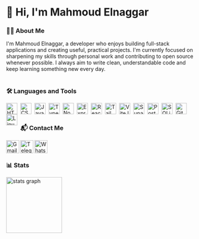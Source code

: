 # 👋 Hi, I'm Mahmoud Elnaggar

### 🧑‍💻 About Me
I'm Mahmoud Elnaggar, a developer who enjoys building full-stack applications and creating useful, practical projects. I'm currently focused on sharpening my skills through personal work and contributing to open source whenever possible. I always aim to write clean, understandable code and keep learning something new every day.

#

### 🛠️ Languages and Tools
<div>
  <a href="#"><img align="left" alt="HTML" width="30px" style="padding-right:5px;" src="https://cdn.jsdelivr.net/gh/devicons/devicon/icons/html5/html5-plain.svg" /></a>
  <a href="#"><img align="left" alt="CSS" width="30px" style="padding-right:5px;" src="https://cdn.jsdelivr.net/gh/devicons/devicon/icons/css3/css3-plain.svg" /></a>
  <a href="#"><img align="left" alt="JavaScript" width="30px" style="padding-right:5px;" src="https://cdn.jsdelivr.net/gh/devicons/devicon/icons/javascript/javascript-plain.svg" /></a>
  <a href="#"><img align="left" alt="TypeScript" width="30px" style="padding-right:5px;" src="https://cdn.jsdelivr.net/gh/devicons/devicon/icons/typescript/typescript-plain.svg" /></a>
  <a href="#"><img align="left" alt="NodeJS" width="30px" style="padding-right:5px;" src="https://cdn.jsdelivr.net/gh/devicons/devicon@latest/icons/nodejs/nodejs-original-wordmark.svg" /></a>
  <a href="#"><img align="left" alt="Express" width="30px" style="padding-right:5px;" src="https://cdn.jsdelivr.net/gh/devicons/devicon/icons/express/express-original.svg" /></a>
  <a href="#"><img align="left" alt="React" width="30px" style="padding-right:5px;" src="https://cdn.jsdelivr.net/gh/devicons/devicon/icons/react/react-original.svg" /></a>
  <a href="#"><img align="left" alt="TailwindCSS" width="30px" style="padding-right:5px;" src="https://cdn.jsdelivr.net/gh/devicons/devicon/icons/tailwindcss/tailwindcss-original.svg" /></a>
  <a href="#"><img align="left" alt="ViteJS" width="30px" style="padding-right:5px;" src="https://cdn.jsdelivr.net/gh/devicons/devicon/icons/vitejs/vitejs-original.svg" /></a>
  <a href="#"><img align="left" alt="Supabase" width="30px" style="padding-right:5px;" src="https://cdn.jsdelivr.net/gh/devicons/devicon@latest/icons/supabase/supabase-original.svg" />
  <a href="#"><img align="left" alt="PostgreSQL" width="30px" style="padding-right:5px;" src="https://cdn.jsdelivr.net/gh/devicons/devicon/icons/postgresql/postgresql-original.svg" /></a>
  <a href="#"><img align="left" alt="SQLite" width="30px" style="padding-right:5px;" src="https://cdn.jsdelivr.net/gh/devicons/devicon/icons/sqlite/sqlite-original.svg" /></a>
  <a href="#"><img align="left" alt="Git" width="30px" style="padding-right:5px;" src="https://cdn.jsdelivr.net/gh/devicons/devicon/icons/git/git-original.svg" /></a>
  <a href="#"><img align="left" alt="Linux" width="30px" style="padding-right:5px;" src="https://cdn.jsdelivr.net/gh/devicons/devicon/icons/linux/linux-original.svg" /></a>
</div>
<br />

#

### 📬 Contact Me
<div>
  <a href="mailto:mnaggarse@gmail.com">
    <img align="left" src="https://img.shields.io/static/v1?message=Gmail&logo=gmail&label=&color=D14836&logoColor=white&labelColor=&style=for-the-badge" height="35" alt="Gmail"  />
  </a>
  <a href="https://t.me/codinngar">
    <img align="left" src="https://img.shields.io/static/v1?message=Telegram&logo=telegram&label=&color=24A1DE&logoColor=white&labelColor=&style=for-the-badge" height="35" alt="Telegram"  />
  </a>
  <a href="https://wa.me/201030740274">
    <img align="left" src="https://img.shields.io/static/v1?message=Whatsapp&logo=whatsapp&label=&color=25d366&logoColor=white&labelColor=&style=for-the-badge" height="35" alt="Whatsapp"  />
  </a>
</div>
<br />

#

### 📊 Stats
<div>
  <a href="#">
    <img src="https://github-readme-stats.vercel.app/api?username=mnaggarse&theme=transparent&hide_title=false&hide_rank=false&show_icons=true&include_all_commits=true&count_private=true&disable_animations=false&theme=dracula&locale=en&hide_border=false" height="150" alt="stats graph"  />
  </a>
</div>
